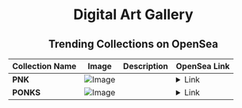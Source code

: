 <div align="center">

# Digital Art Gallery

## Trending Collections on OpenSea

| Collection Name                       | Image                                                                                     | Description                       | OpenSea Link                                                                                          |
|---------------------------------------|-------------------------------------------------------------------------------------------|-----------------------------------|--------------------------------------------------------------------------------------------------------|
| **PNK** | ![Image](https://i.seadn.io/s/raw/files/6a6f1586d0ed81d90d4589b9b8094494.jpg?w=500&auto=format?w=200&auto=format) |  | <details><summary>Link</summary>[PNK](https://opensea.io/collection/pnk-6)</details> |
| **PONKS** | ![Image](https://i.seadn.io/s/raw/files/3267e32d1f65ca08f3db7b57fc9183a9.png?w=500&auto=format?w=200&auto=format) |  | <details><summary>Link</summary>[PONKS](https://opensea.io/collection/ponks-2)</details> |

</div>